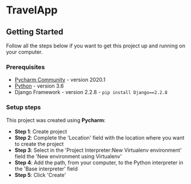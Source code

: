 # TravelApp


## Getting Started

Follow all the steps below if you want to get this project up and running on your computer.

### Prerequisites

* [Pycharm Community](https://www.jetbrains.com/pycharm/) - version 2020.1
* [Python](https://www.python.org/downloads/release/python-360/) - version 3.6
* Django Framework - version 2.2.8 - `pip install Django==2.2.8`

### Setup steps

This project was created using <strong>Pycharm</strong>:

* <strong>Step 1</strong>: Create project
* <strong>Step 2</strong>: Complete the 'Location' field with the location where you want to create the project
* <strong>Step 3</strong>: Select in the 'Project Interpreter:New Virtualenv environment' field the 'New environment using Virtualenv'
* <strong>Step 4</strong>: Add the path, from your computer, to the Python interpreter in the 'Base interpreter' field
* <strong>Step 5</strong>: Click 'Create'
